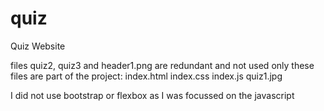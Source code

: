 # quiz
Quiz Website 

files quiz2, quiz3 and header1.png are redundant and not used
only these files are part of the project:
index.html    index.css  index.js  quiz1.jpg

I did not use bootstrap or flexbox as I was focussed on the javascript 
